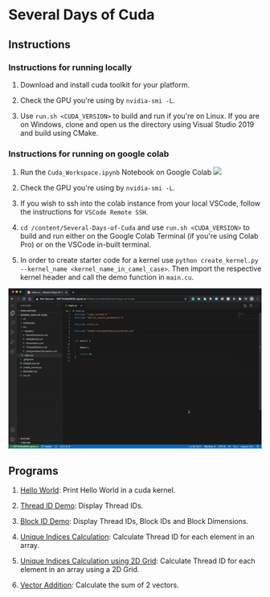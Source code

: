 # Several Days of Cuda

## Instructions

### Instructions for running locally

1. Download and install cuda toolkit for your platform.

2. Check the GPU you're using by `nvidia-smi -L`.

3. Use `run.sh <CUDA_VERSION>` to build and run if you're on Linux. If you are on Windows, clone and open us the directory using Visual Studio 2019 and build using CMake.

### Instructions for running on google colab

1. Run the `Cuda_Workspace.ipynb` Notebook on Google Colab [![](https://colab.research.google.com/assets/colab-badge.svg)](https://colab.research.google.com/github/soumik12345/Several-Days-of-Cuda/blob/master/notebooks/Cuda_Workspace.ipynb)

2. Check the GPU you're using by `nvidia-smi -L`.

3. If you wish to ssh into the colab instance from your local VSCode, follow the instructions for `VSCode Remote SSH`.

4. `cd /content/Several-Days-of-Cuda` and use `run.sh <CUDA_VERSION>` to build and run either on the Google Colab Terminal (if you're using Colab Pro) or on the VSCode in-built terminal.

5. In order to create starter code for a kernel use `python create_kernel.py --kernel_name <kernel_name_in_camel_case>`. Then import the respective kernel header and call the demo function in `main.cu`.

![](./assets/sample_execution_example.gif)

## Programs

1. [Hello World](./src/headers/HelloWorld.cuh): Print Hello World in a cuda kernel. 

2. [Thread ID Demo](./src/headers/ThreadIdDemo.cuh): Display Thread IDs.

3. [Block ID Demo](./src/headers/BlockIdDemo.cuh): Display Thread IDs, Block IDs and Block Dimensions.

4. [Unique Indices Calculation](./src/headers/UniqueIndexCalculation.cuh): Calculate Thread ID for each element in an array.

5. [Unique Indices Calculation using 2D Grid](./src/headers/UniqueIndexCalculation2D.cuh): Calculate Thread ID for each element in an array using a 2D Grid.

5. [Vector Addition](./src/headers/VectorAddition.cuh): Calculate the sum of 2 vectors.
